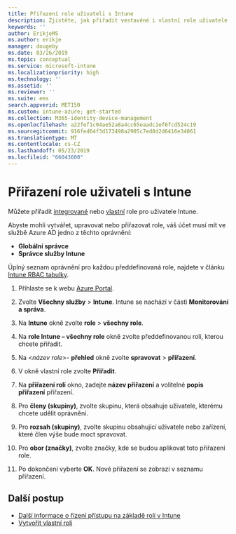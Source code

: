 ```yaml
---
title: Přiřazení role uživateli s Intune
description: Zjistěte, jak přiřadit vestavěné i vlastní role uživatele v Microsoft Intune.
keywords: ''
author: ErikjeMS
ms.author: erikje
manager: dougeby
ms.date: 03/26/2019
ms.topic: conceptual
ms.service: microsoft-intune
ms.localizationpriority: high
ms.technology: ''
ms.assetid: ''
ms.reviewer: ''
ms.suite: ems
search.appverid: MET150
ms.custom: intune-azure; get-started
ms.collection: M365-identity-device-management
ms.openlocfilehash: a22fef1c04ae52a8a4cc65eaadc1ef6fcd524c19
ms.sourcegitcommit: 916fed64f3d173498a2905c7ed8d2d6416e34061
ms.translationtype: MT
ms.contentlocale: cs-CZ
ms.lasthandoff: 05/23/2019
ms.locfileid: "66043600"
---
```

# <a name="assign-a-role-to-an-intune-user"></a>Přiřazení role uživateli s Intune

Můžete přiřadit [integrované](role-based-access-control.md#built-in-roles) nebo [vlastní](create-custom-role.md) role pro uživatele Intune.

Abyste mohli vytvářet, upravovat nebo přiřazovat role, váš účet musí mít ve službě Azure AD jedno z těchto oprávnění:
- **Globální správce**
- **Správce služby Intune**

Úplný seznam oprávnění pro každou předdefinovaná role, najdete v článku [Intune RBAC tabulky](https://gallery.technet.microsoft.com/Intune-RBAC-table-2e3c9a1a).

1. Přihlaste se k webu [Azure Portal](https://portal.azure.com).

2. Zvolte **Všechny služby** > **Intune**. Intune se nachází v části **Monitorování a správa**.

3. Na **Intune** okně zvolte **role** > **všechny role**.

4. Na **role Intune – všechny role** okně zvolte předdefinovanou roli, kterou chcete přiřadit.

5. Na <*název role*>- **přehled** okně zvolte **spravovat** > **přiřazení**.

6. V okně vlastní role zvolte **Přiřadit**.

7. Na **přiřazení rolí** okno, zadejte **název přiřazení** a volitelné **popis přiřazení** přiřazení.

8. Pro **členy (skupiny)**, zvolte skupinu, která obsahuje uživatele, kterému chcete udělit oprávnění.

9. Pro **rozsah (skupiny)**, zvolte skupinu obsahující uživatele nebo zařízení, které člen výše bude moct spravovat.

10. Pro **obor (značky)**, zvolte značky, kde se budou aplikovat toto přiřazení role.

11. Po dokončení vyberte **OK**. Nové přiřazení se zobrazí v seznamu přiřazení.


## <a name="next-steps"></a>Další postup
- [Další informace o řízení přístupu na základě rolí v Intune](role-based-access-control.md)
- [Vytvořit vlastní roli](create-custom-role.md)
